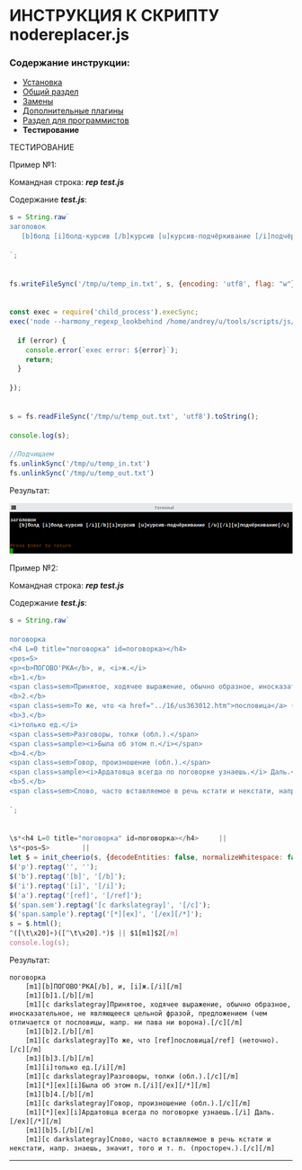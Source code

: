 # ИНСТРУКЦИЯ К СКРИПТУ nodereplacer.js

### Содержание инструкции:

* [Установка](install.md)
* [Общий раздел](index.md)
* [Замены](replacer.md)
* [Дополнительные плагины](plugins.md)
* [Раздел для программистов](javascript.md)
* **Тестирование**


ТЕСТИРОВАНИЕ

Пример №1:

Командная строка: **_rep test.js_**

Содержание **_test.js_**:
```javascript
s = String.raw`
заголовок
   [b]болд [i]болд-курсив [/b]курсив [u]курсив-подчёркивание [/i]подчёркивание[/u]

`;


fs.writeFileSync('/tmp/u/temp_in.txt', s, {encoding: 'utf8', flag: "w"});


const exec = require('child_process').execSync;
exec('node --harmony_regexp_lookbehind /home/andrey/u/tools/scripts/js/nodereplacer/nodereplacer.js -retag /tmp/u/temp_in.txt /tmp/u/temp_out.txt', (error, stdout, stderr) => {

  if (error) {
    console.error(`exec error: ${error}`);
    return;
  }

});


s = fs.readFileSync('/tmp/u/temp_out.txt', 'utf8').toString();

console.log(s);

//Подчищаем
fs.unlinkSync('/tmp/u/temp_in.txt')
fs.unlinkSync('/tmp/u/temp_out.txt')
```
Результат:

![tester_example01.png](./../tester_example01.png)

Пример №2:

Командная строка: **_rep test.js_**

Содержание **_test.js_**:
```javascript
s = String.raw`

поговорка
<h4 L=0 title="поговорка" id=поговорка></h4>
<pos=S>
<p><b>ПОГОВО'РКА</b>, и, <i>ж.</i>
<b>1.</b>
<span class=sem>Принятое, ходячее выражение, обычно образное, иносказательное, не являющееся цельной фразой, предложением (чем отличается от пословицы, напр. ни пава ни ворона).</span>
<b>2.</b>
<span class=sem>То же, что <a href="../16/us363012.htm">пословица</a> (неточно).</span>
<b>3.</b>
<i>только ед.</i>
<span class=sem>Разговоры, толки (обл.).</span>
<span class=sample><i>Была об этом п.</i></span>
<b>4.</b>
<span class=sem>Говор, произношение (обл.).</span>
<span class=sample><i>Ардатовца всегда по поговорке узнаешь.</i> Даль.</span>
<b>5.</b>
<span class=sem>Слово, часто вставляемое в речь кстати и некстати, напр. знаешь, значит, того и т. п. (простореч.).</span>

`;


\s*<h4 L=0 title="поговорка" id=поговорка></h4>     ||      
\s*<pos=S>        ||      
let $ = init_cheerio(s, {decodeEntities: false, normalizeWhitespace: false});
$('p').reptag('', '');
$('b').reptag('[b]', '[/b]');
$('i').reptag('[i]', '[/i]');
$('a').reptag('[ref]', '[/ref]');
$('span.sem').reptag('[c darkslategray]', '[/c]');
$('span.sample').reptag('[*][ex]', '[/ex][/*]');
s = $.html();
^([\t\x20]+)([^\t\x20].*)$ || $1[m1]$2[/m]
console.log(s);
```
Результат:
```
поговорка
	[m1][b]ПОГОВО'РКА[/b], и, [i]ж.[/i][/m]
	[m1][b]1.[/b][/m]
	[m1][c darkslategray]Принятое, ходячее выражение, обычно образное, иносказательное, не являющееся цельной фразой, предложением (чем отличается от пословицы, напр. ни пава ни ворона).[/c][/m]
	[m1][b]2.[/b][/m]
	[m1][c darkslategray]То же, что [ref]пословица[/ref] (неточно).[/c][/m]
	[m1][b]3.[/b][/m]
	[m1][i]только ед.[/i][/m]
	[m1][c darkslategray]Разговоры, толки (обл.).[/c][/m]
	[m1][*][ex][i]Была об этом п.[/i][/ex][/*][/m]
	[m1][b]4.[/b][/m]
	[m1][c darkslategray]Говор, произношение (обл.).[/c][/m]
	[m1][*][ex][i]Ардатовца всегда по поговорке узнаешь.[/i] Даль.[/ex][/*][/m]
	[m1][b]5.[/b][/m]
	[m1][c darkslategray]Слово, часто вставляемое в речь кстати и некстати, напр. знаешь, значит, того и т. п. (простореч.).[/c][/m]
```
<hr>
